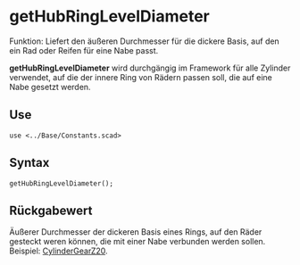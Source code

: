 # getHubRingLevelDiameter

Funktion: Liefert den äußeren Durchmesser für die dickere Basis, auf den ein Rad oder Reifen für eine Nabe passt.

__getHubRingLevelDiameter__ wird durchgängig im Framework für alle Zylinder verwendet, auf die der innere Ring von Rädern passen soll, die auf eine Nabe gesetzt werden.

## Use
```
use <../Base/Constants.scad>
```

## Syntax
```
getHubRingLevelDiameter();
```

## Rückgabewert
Äußerer Durchmesser der dickeren Basis eines Rings, auf den Räder gesteckt weren können, die mit einer Nabe verbunden werden sollen. Beispiel: [CylinderGearZ20](../Elements/CylinderGearZ20.md).
